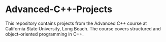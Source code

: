 # Advanced-C++-Projects
This repository contains projects from the Advanced C++ course at California State University, Long Beach. The course covers structured and object-oriented programming in C++.
